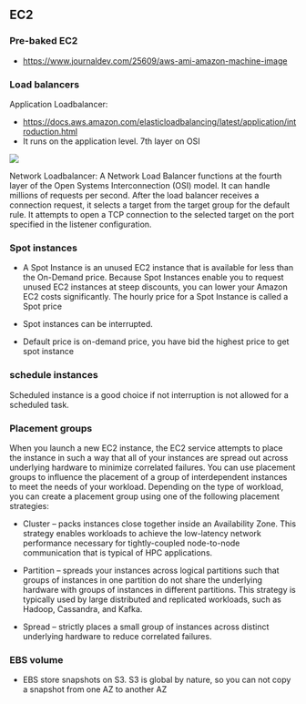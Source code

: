 ## EC2

### Pre-baked EC2
* https://www.journaldev.com/25609/aws-ami-amazon-machine-image

### Load balancers
Application Loadbalancer:

* https://docs.aws.amazon.com/elasticloadbalancing/latest/application/introduction.html
* It runs on the application level. 7th layer on OSI

![](https://github.com/nanofaroque/nerd-read/blob/master/aws_solution_architect_prep/notes/ec2/Screen%20Shot%202019-09-23%20at%2011.24.16%20AM.png)

Network Loadbalancer:
A Network Load Balancer functions at the fourth layer of the Open Systems Interconnection (OSI) model. It can handle millions of requests per second. After the load balancer receives a connection request, it selects a target from the target group for the default rule. It attempts to open a TCP connection to the selected target on the port specified in the listener configuration.


### Spot instances
* A Spot Instance is an unused EC2 instance that is available for less than the On-Demand price. Because Spot Instances enable you to request unused EC2 instances at steep discounts, you can lower your Amazon EC2 costs significantly. The hourly price for a Spot Instance is called a Spot price

* Spot instances can be interrupted.
* Default price is on-demand price, you have bid the highest price to get spot instance

### schedule instances
Scheduled instance is a good choice if not interruption is not allowed for a scheduled task.

### Placement groups
When you launch a new EC2 instance, the EC2 service attempts to place the instance in such a way that all of your instances are spread out across underlying hardware to minimize correlated failures. You can use placement groups to influence the placement of a group of interdependent instances to meet the needs of your workload. Depending on the type of workload, you can create a placement group using one of the following placement strategies:

* Cluster – packs instances close together inside an Availability Zone. This strategy enables workloads to achieve the low-latency network performance necessary for tightly-coupled node-to-node communication that is typical of HPC applications.

* Partition – spreads your instances across logical partitions such that groups of instances in one partition do not share the underlying hardware with groups of instances in different partitions. This strategy is typically used by large distributed and replicated workloads, such as Hadoop, Cassandra, and Kafka.

* Spread – strictly places a small group of instances across distinct underlying hardware to reduce correlated failures.

### EBS volume
* EBS store snapshots on S3. S3 is global by nature, so you can not copy a snapshot
from one AZ to another AZ
